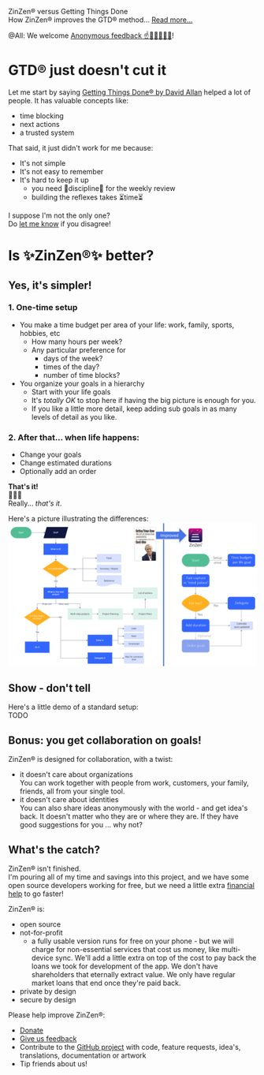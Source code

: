 ZinZen® versus Getting Things Done  
How ZinZen® improves the GTD® method...
[Read more...](https://blog.zinzen.me/2023/04/05/ZinZen-vs-GTD.html)   

@All: We welcome [Anonymous feedback ☝️🫢🤮😲😢🤬](https://zinzen.me/Home/ZinZen/Feedback)!

# GTD® just doesn't cut it  

Let me start by saying [Getting Things Done® by David Allan](https://en.wikipedia.org/wiki/Getting_Things_Done) helped a lot of people.  It has valuable concepts like:  
- time blocking  
- next actions  
- a trusted system  

That said, it just didn't work for me because:  
- It's not simple  
- It's not easy to remember  
- It's hard to keep it up
  - you need 📐discipline📐 for the weekly review  
  - building the reflexes takes ⏳time⏳  

I suppose I'm not the only one?  
Do [let me know](https://zinzen.me/Home/ZinZen/Feedback) if you disagree!


# Is ✨ZinZen®✨ better?  

## Yes, it's simpler!  
### 1. One-time setup
- You make a time budget per area of your life: work, family, sports, hobbies, etc
  - How many hours per week?
  - Any particular preference for
    - days of the week?
    - times of the day?
    - number of time blocks? 
- You organize your goals in a hierarchy
  - Start with your life goals  
  - It's _totally OK_ to stop here if having the big picture is enough for you.  
  - If you like a little more detail, keep adding sub goals in as many levels of detail as you like.  

### 2. After that... when life happens:   

- Change your goals  
- Change estimated durations  
- Optionally add an order  


**That's it!**  
🤯🤯🤯  
Really... _that's it_.  

Here's a picture illustrating the differences:  
<img src="/img/ZinZen-vs-GTD.png" alt="ZinZen-vs-GTD" width="800"/> 

## Show - don't tell  
Here's a little demo of a standard setup:  
TODO

## Bonus: you get collaboration on goals!
ZinZen® is designed for collaboration, with a twist:
- it doesn't care about organizations  
You can work together with people from work, customers, your family, friends, all from your single tool.  
- it doesn't care about identities  
You can also share ideas anonymously with the world - and get idea's back. It doesn't matter who they are or where they are. If they have good suggestions for you ... why not?  

## What's the catch?
ZinZen® isn't finished.  
I'm pouring all of my time and savings into this project, and we have some open source developers working for free, but we need a little extra [financial help](https://donate.stripe.com/6oE4jK1iPcPT1m89AA) to go faster!  

ZinZen® is:
- open source
- not-for-profit
  - a fully usable version runs for free on your phone - but we will charge for non-essential services that cost us money, like multi-device sync. We'll add a little extra on top of the cost to pay back the loans we took for development of the app. We don't have shareholders that eternally extract value. We only have regular market loans that end once they're paid back.  
- private by design
- secure by design

Please help improve ZinZen®:  
- [Donate](https://donate.stripe.com/6oE4jK1iPcPT1m89AA)
- [Give us feedback](https://zinzen.me/Home/ZinZen/Feedback)
- Contribute to the [GitHub project](https://github.com/tijlleenders/ZinZen) with code, feature requests, idea's, translations, documentation or artwork  
- Tip friends about us!

